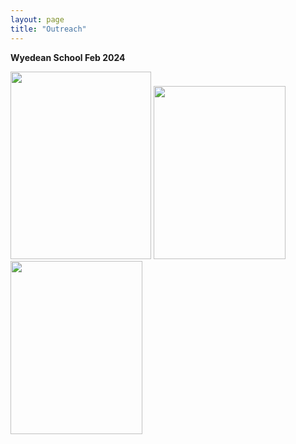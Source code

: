 ```yaml
---
layout: page
title: "Outreach"
---
```

**Wyedean School Feb 2024**

<img src="[https://sorayacaixeiro.github.io/images/PXL_20240202_135047995.jpg.jpg]" width="225" height="300">
<img src="[https://sorayacaixeiro.github.io/images/PXL_20240202_102644721.jpg]" width="211" height="277">
<img src="[https://sorayacaixeiro.github.io/images/PXL_20240202_105712474.PORTRAIT.jpg]" width="211" height="277">


